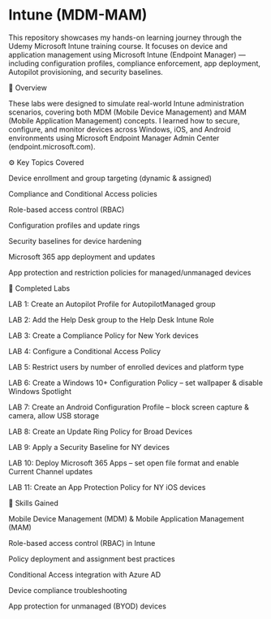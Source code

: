 # Intune (MDM-MAM)

This repository showcases my hands-on learning journey through the Udemy Microsoft Intune training course. It focuses on device and application management using Microsoft Intune (Endpoint Manager) — including configuration profiles, compliance enforcement, app deployment, Autopilot provisioning, and security baselines.

🧩 Overview

These labs were designed to simulate real-world Intune administration scenarios, covering both MDM (Mobile Device Management) and MAM (Mobile Application Management) concepts. I learned how to secure, configure, and monitor devices across Windows, iOS, and Android environments using Microsoft Endpoint Manager Admin Center (endpoint.microsoft.com).

⚙️ Key Topics Covered

Device enrollment and group targeting (dynamic & assigned)

Compliance and Conditional Access policies

Role-based access control (RBAC)

Configuration profiles and update rings

Security baselines for device hardening

Microsoft 365 app deployment and updates

App protection and restriction policies for managed/unmanaged devices

🧪 Completed Labs

LAB 1: Create an Autopilot Profile for AutopilotManaged group

LAB 2: Add the Help Desk group to the Help Desk Intune Role

LAB 3: Create a Compliance Policy for New York devices

LAB 4: Configure a Conditional Access Policy

LAB 5: Restrict users by number of enrolled devices and platform type

LAB 6: Create a Windows 10+ Configuration Policy – set wallpaper & disable Windows Spotlight

LAB 7: Create an Android Configuration Profile – block screen capture & camera, allow USB storage

LAB 8: Create an Update Ring Policy for Broad Devices

LAB 9: Apply a Security Baseline for NY devices

LAB 10: Deploy Microsoft 365 Apps – set open file format and enable Current Channel updates

LAB 11: Create an App Protection Policy for NY iOS devices

🧠 Skills Gained

Mobile Device Management (MDM) & Mobile Application Management (MAM)

Role-based access control (RBAC) in Intune

Policy deployment and assignment best practices

Conditional Access integration with Azure AD

Device compliance troubleshooting

App protection for unmanaged (BYOD) devices
